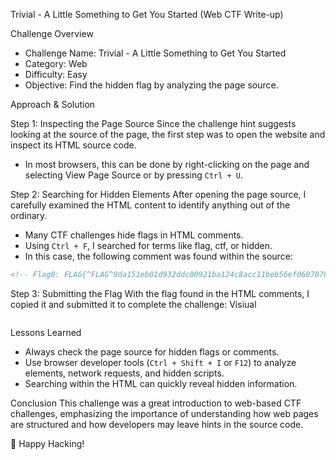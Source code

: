  Trivial - A Little Something to Get You Started (Web CTF Write-up)

 Challenge Overview
- Challenge Name: Trivial - A Little Something to Get You Started
- Category: Web
- Difficulty: Easy
- Objective: Find the hidden flag by analyzing the page source.

 Approach & Solution

 Step 1: Inspecting the Page Source
Since the challenge hint suggests looking at the source of the page, the first step was to open the website and inspect its HTML source code.

- In most browsers, this can be done by right-clicking on the page and selecting View Page Source or by pressing `Ctrl + U`.

 Step 2: Searching for Hidden Elements
After opening the page source, I carefully examined the HTML content to identify anything out of the ordinary.

- Many CTF challenges hide flags in HTML comments.
- Using `Ctrl + F`, I searched for terms like flag, ctf, or hidden.
- In this case, the following comment was found within the source:

```html
<!-- Flag0: FLAG{^FLAG^9da151eb01d932ddc00921ba124c8acc11beb56ef06070768cab9fd461deb1d0$FLAG$} -->
```

 Step 3: Submitting the Flag
With the flag found in the HTML comments, I copied it and submitted it to complete the challenge:
Visiual 
```

```

 Lessons Learned
- Always check the page source for hidden flags or comments.
- Use browser developer tools (`Ctrl + Shift + I` or `F12`) to analyze elements, network requests, and hidden scripts.
- Searching within the HTML can quickly reveal hidden information.

 Conclusion
This challenge was a great introduction to web-based CTF challenges, emphasizing the importance of understanding how web pages are structured and how developers may leave hints in the source code.

🚀 Happy Hacking!

